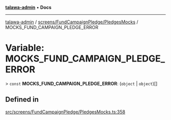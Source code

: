 [**talawa-admin**](../../../../README.md) • **Docs**

***

[talawa-admin](../../../../modules.md) / [screens/FundCampaignPledge/PledgesMocks](../README.md) / MOCKS\_FUND\_CAMPAIGN\_PLEDGE\_ERROR

# Variable: MOCKS\_FUND\_CAMPAIGN\_PLEDGE\_ERROR

\> `const` **MOCKS\_FUND\_CAMPAIGN\_PLEDGE\_ERROR**: (`object` \| `object`)[]

## Defined in

[src/screens/FundCampaignPledge/PledgesMocks.ts:358](https://github.com/PalisadoesFoundation/talawa-admin/blob/c49a58cefb47697eb25ed53aa1ef6d685c772d3e/src/screens/FundCampaignPledge/PledgesMocks.ts#L358)
